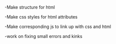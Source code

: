 -Make structure for html

-Make css styles for html attributes

-Make corresponding js to link up with css and html

-work on fixing small errors and kinks
